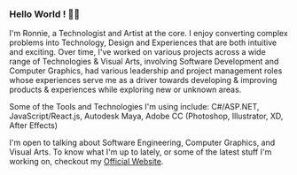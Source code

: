 ### Hello World ! 👋🏽
I'm Ronnie, a Technologist and Artist at the core. I enjoy converting complex problems into Technology, Design and Experiences that are both intuitive and exciting. Over time, I've worked on various projects across a wide range of Technologies & Visual Arts, involving Software Development and Computer Graphics, had various leadership and project management roles whose experiences serve me as a driver towards developing & improving products & experiences while exploring new or unknown areas.

Some of the Tools and Technologies I'm using include: C#/ASP.NET, JavaScript/React.js, Autodesk Maya, Adobe CC (Photoshop, Illustrator, XD, After Effects)

I'm open to talking about Software Engineering, Computer Graphics, and Visual Arts. To know what I'm up to lately, or some of the latest stuff I'm working on, checkout my <a href="https://ronnielutaro.github.io/portfolio/" target="_blank">Official Website</a>.
